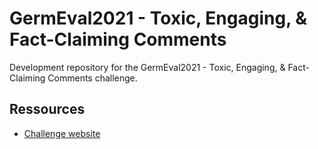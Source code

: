 # GermEval2021 - Toxic, Engaging, & Fact-Claiming Comments

Development repository for the GermEval2021 - Toxic, Engaging, &amp; Fact-Claiming Comments challenge.

## Ressources

- [Challenge website](https://germeval2021toxic.github.io/SharedTask/)

